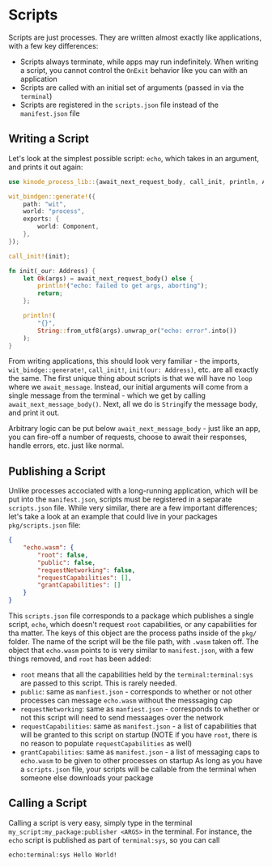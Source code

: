 # Scripts
Scripts are just processes. They are written almost exactly like applications, with a few key differences:
- Scripts always terminate, while apps may run indefinitely. When writing a script, you cannot control the `OnExit` behavior like you can with an application
- Scripts are called with an initial set of arguments (passed in via the `terminal`)
- Scripts are registered in the `scripts.json` file instead of the `manifest.json` file

## Writing a Script
Let's look at the simplest possible script: `echo`, which takes in an argument, and prints it out again:
```rust
use kinode_process_lib::{await_next_request_body, call_init, println, Address};

wit_bindgen::generate!({
    path: "wit",
    world: "process",
    exports: {
        world: Component,
    },
});

call_init!(init);

fn init(_our: Address) {
    let Ok(args) = await_next_request_body() else {
        println!("echo: failed to get args, aborting");
        return;
    };

    println!(
        "{}",
        String::from_utf8(args).unwrap_or("echo: error".into())
    );
}
```
From writing applications, this should look very familiar - the imports, `wit_bindge::generate!`, `call_init!`, `init(our: Address)`, etc. are all exactly the same.
The first unique thing about scripts is that we will have no `loop` where we `await_message`.
Instead, our initial arguments will come from a single message from the terminal - which we get by calling `await_next_message_body()`.
Next, all we do is `String`ify the message body, and print it out.

Arbitrary logic can be put below `await_next_message_body` - just like an app, you can fire-off a number of requests, choose to await their responses, handle errors, etc. just like normal.

## Publishing a Script
Unlike processes accociated with a long-running application, which will be put into the `manifest.json`, scripts must be registered in a separate `scripts.json` file.
While very similar, there are a few important differences; let's take a look at an example that could live in your packages `pkg/scripts.json` file:
```json
{
    "echo.wasm": {
        "root": false,
        "public": false,
        "requestNetworking": false,
        "requestCapabilities": [],
        "grantCapabilities": []
    }
}
```
This `scripts.json` file corresponds to a package which publishes a single script, `echo`, which doesn't request `root` capabilities, or any capabilities for tha matter.
The keys of this object are the process paths inside of the `pkg/` folder. The name of the script will be the file path, with `.wasm` taken off.
The object that `echo.wasm` points to is very similar to `manifest.json`, with a few things removed, and `root` has been added:
- `root` means that all the capabilities held by the `terminal:terminal:sys` are passed to this script. This is rarely needed.
- `public`: same as `manfiest.json` - corresponds to whether or not other processes can message `echo.wasm` without the messsaging cap
- `requestNetworking`: same as `manfiest.json` - corresponds to whether or not this script will need to send messaages over the network
- `requestCapabilities`: same as `manifest.json` - a list of capabilities that will be granted to this script on startup (NOTE if you have `root`, there is no reason to populate `requestCapabilities` as well)
- `grantCapabilities`: same as `manifest.json` - a list of messaging caps to `echo.wasm` to be given to other processes on startup
As long as you have a `scripts.json` file, your scripts will be callable from the terminal when someone else downloads your package

## Calling a Script
Calling a script is very easy, simply type in the terminal `my_script:my_package:publisher <ARGS>` in the terminal.
For instance, the `echo` script is published as part of `terminal:sys`, so you can call
```bash
echo:terminal:sys Hello World!
```
